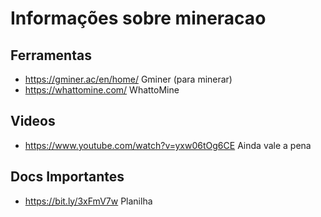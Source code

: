 # Informações sobre mineracao

## Ferramentas
- https://gminer.ac/en/home/ Gminer (para minerar)
- https://whattomine.com/ WhattoMine

## Videos
- https://www.youtube.com/watch?v=yxw06tOg6CE Ainda vale a pena

## Docs Importantes
- https://bit.ly/3xFmV7w Planilha


